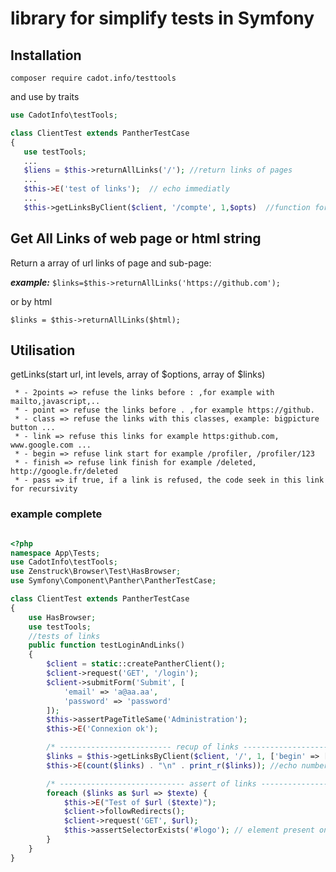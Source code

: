 # library for simplify tests in Symfony

## Installation

`composer require cadot.info/testtools`

and use by traits

```php
use CadotInfo\testTools;

class ClientTest extends PantherTestCase
{
   use testTools;
   ...
   $liens = $this->returnAllLinks('/'); //return links of pages
   ...
   $this->E('test of links');  // echo immediatly
   ...
   $this->getLinksByClient($client, '/compte', 1,$opts)  //function for inject client for page with login

```

## Get All Links of web page or html string

Return a array of url links of page and sub-page:

**_example:_**
`$links=$this->returnAllLinks('https://github.com');`

or by html

`$links = $this->returnAllLinks($html);`

## Utilisation

getLinks(start url, int levels, array of $options, array of $links)

     * - 2points => refuse the links before : ,for example with mailto,javascript,..
     * - point => refuse the links before . ,for example https://github.
     * - class => refuse the links with this classes, example: bigpicture button ...
     * - link => refuse this links for example https:github.com, www.google.com ...
     * - begin => refuse link start for example /profiler, /profiler/123
     * - finish => refuse link finish for example /deleted, http://google.fr/deleted
     * - pass => if true, if a link is refused, the code seek in this link for recursivity

### example complete

```php

<?php
namespace App\Tests;
use CadotInfo\testTools;
use Zenstruck\Browser\Test\HasBrowser;
use Symfony\Component\Panther\PantherTestCase;

class ClientTest extends PantherTestCase
{
    use HasBrowser;
    use testTools;
    //tests of links
    public function testLoginAndLinks()
    {
        $client = static::createPantherClient();
        $client->request('GET', '/login');
        $client->submitForm('Submit', [
            'email' => 'a@aa.aa',
            'password' => 'password'
        ]);
        $this->assertPageTitleSame('Administration');
        $this->E('Connexion ok');

        /* ------------------------- recup of links ------------------------- */
        $links = $this->getLinksByClient($client, '/', 1, ['begin' => ['https://symfony.com', '#trace-box', 'https://www.facebook.com/'], 'class' => ['bigpicture']]);
        $this->E(count($links) . "\n" . print_r($links)); //echo numbers links and list of links

        /* ---------------------------- assert of links ---------------------------- */
        foreach ($links as $url => $texte) {
            $this->E("Test of $url ($texte)");
            $client->followRedirects();
            $client->request('GET', $url);
            $this->assertSelectorExists('#logo'); // element present on all pages, it's possible he is simple <span id="logo">
        }
    }
}
```
